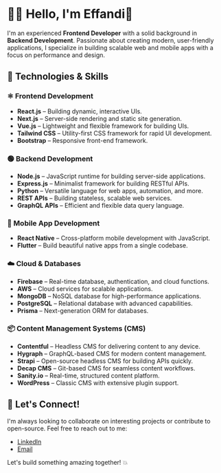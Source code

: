 # 👨‍💻 Hello, I'm Effandi👋

I'm an experienced **Frontend Developer** with a solid background in **Backend Development**. Passionate about creating modern, user-friendly applications, I specialize in building scalable web and mobile apps with a focus on performance and design.

## 🚀 Technologies & Skills

### ⚛️ Frontend Development
- **React.js** – Building dynamic, interactive UIs.
- **Next.js** – Server-side rendering and static site generation.
- **Vue.js** – Lightweight and flexible framework for building UIs.
- **Tailwind CSS** – Utility-first CSS framework for rapid UI development.
- **Bootstrap** – Responsive front-end framework.

### 🟢 Backend Development
- **Node.js** – JavaScript runtime for building server-side applications.
- **Express.js** – Minimalist framework for building RESTful APIs.
- **Python** – Versatile language for web apps, automation, and more.
- **REST APIs** – Building stateless, scalable web services.
- **GraphQL APIs** – Efficient and flexible data query language.

### 📱 Mobile App Development
- **React Native** – Cross-platform mobile development with JavaScript.
- **Flutter** – Build beautiful native apps from a single codebase.

### ☁️ Cloud & Databases
- **Firebase** – Real-time database, authentication, and cloud functions.
- **AWS** – Cloud services for scalable applications.
- **MongoDB** – NoSQL database for high-performance applications.
- **PostgreSQL** – Relational database with advanced capabilities.
- **Prisma** – Next-generation ORM for databases.

### 📦 Content Management Systems (CMS)
- **Contentful** – Headless CMS for delivering content to any device.
- **Hygraph** – GraphQL-based CMS for modern content management.
- **Strapi** – Open-source headless CMS for building APIs quickly.
- **Decap CMS** – Git-based CMS for seamless content workflows.
- **Sanity.io** – Real-time, structured content platform.
- **WordPress** – Classic CMS with extensive plugin support.

## 🌱 Let's Connect!

I'm always looking to collaborate on interesting projects or contribute to open-source. Feel free to reach out to me:

- [LinkedIn](https://www.linkedin.com/in/raja-ahmed-afandi-114b87234)
- [Email](effandiahmed32@gmail.com)

Let's build something amazing together! 💥

